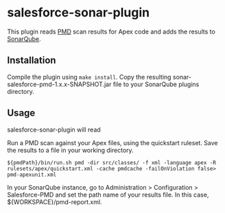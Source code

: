 # salesforce-sonar-plugin

This plugin reads [PMD](https://pmd.github.io/) scan results for Apex code and adds the results to [SonarQube](https://sonarqube.org).

## Installation

Compile the plugin using `make install`. Copy the resulting sonar-salesforce-pmd-1.x.x-SNAPSHOT.jar file to your SonarQube plugins directory.

## Usage

salesforce-sonar-plugin will read 

Run a PMD scan against your Apex files, using the quickstart ruleset. Save the results to a file in your working directory.

`${pmdPath}/bin/run.sh pmd -dir src/classes/ -f xml -language apex -R rulesets/apex/quickstart.xml -cache pmdcache -failOnViolation false> pmd-apexunit.xml`


In your SonarQube instance, go to Administration > Configuration > Salesforce-PMD and set the path name of your results file. In this case, ${WORKSPACE}/pmd-report.xml.